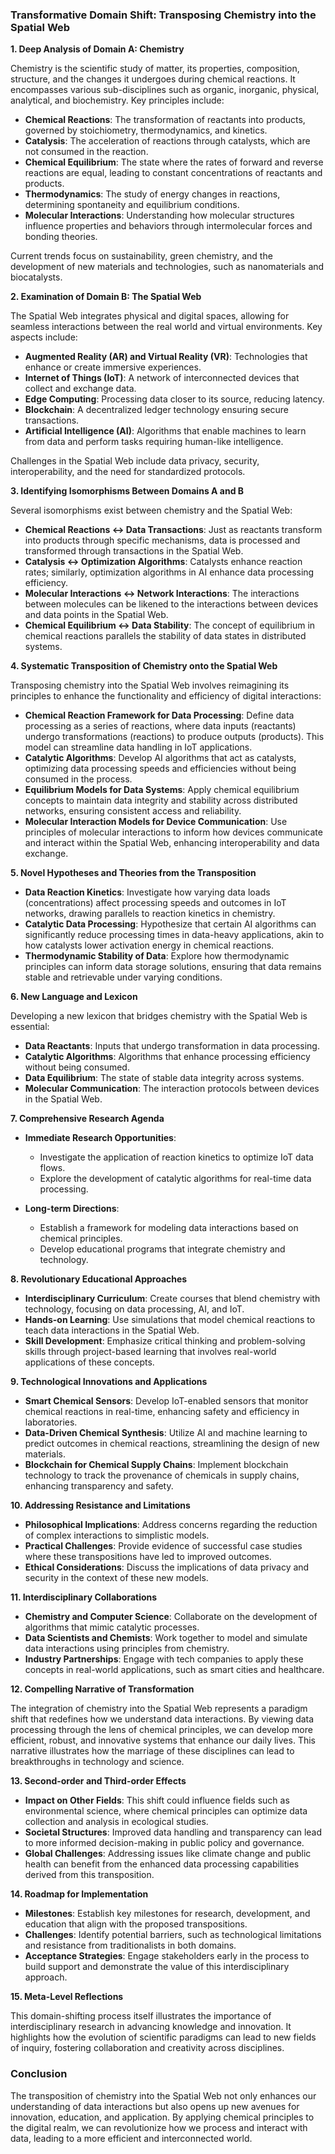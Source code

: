 ### Transformative Domain Shift: Transposing Chemistry into the Spatial Web

**1. Deep Analysis of Domain A: Chemistry**

Chemistry is the scientific study of matter, its properties, composition, structure, and the changes it undergoes during chemical reactions. It encompasses various sub-disciplines such as organic, inorganic, physical, analytical, and biochemistry. Key principles include:

- **Chemical Reactions**: The transformation of reactants into products, governed by stoichiometry, thermodynamics, and kinetics.
- **Catalysis**: The acceleration of reactions through catalysts, which are not consumed in the reaction.
- **Chemical Equilibrium**: The state where the rates of forward and reverse reactions are equal, leading to constant concentrations of reactants and products.
- **Thermodynamics**: The study of energy changes in reactions, determining spontaneity and equilibrium conditions.
- **Molecular Interactions**: Understanding how molecular structures influence properties and behaviors through intermolecular forces and bonding theories.

Current trends focus on sustainability, green chemistry, and the development of new materials and technologies, such as nanomaterials and biocatalysts.

**2. Examination of Domain B: The Spatial Web**

The Spatial Web integrates physical and digital spaces, allowing for seamless interactions between the real world and virtual environments. Key aspects include:

- **Augmented Reality (AR) and Virtual Reality (VR)**: Technologies that enhance or create immersive experiences.
- **Internet of Things (IoT)**: A network of interconnected devices that collect and exchange data.
- **Edge Computing**: Processing data closer to its source, reducing latency.
- **Blockchain**: A decentralized ledger technology ensuring secure transactions.
- **Artificial Intelligence (AI)**: Algorithms that enable machines to learn from data and perform tasks requiring human-like intelligence.

Challenges in the Spatial Web include data privacy, security, interoperability, and the need for standardized protocols.

**3. Identifying Isomorphisms Between Domains A and B**

Several isomorphisms exist between chemistry and the Spatial Web:

- **Chemical Reactions ↔ Data Transactions**: Just as reactants transform into products through specific mechanisms, data is processed and transformed through transactions in the Spatial Web.
- **Catalysis ↔ Optimization Algorithms**: Catalysts enhance reaction rates; similarly, optimization algorithms in AI enhance data processing efficiency.
- **Molecular Interactions ↔ Network Interactions**: The interactions between molecules can be likened to the interactions between devices and data points in the Spatial Web.
- **Chemical Equilibrium ↔ Data Stability**: The concept of equilibrium in chemical reactions parallels the stability of data states in distributed systems.

**4. Systematic Transposition of Chemistry onto the Spatial Web**

Transposing chemistry into the Spatial Web involves reimagining its principles to enhance the functionality and efficiency of digital interactions:

- **Chemical Reaction Framework for Data Processing**: Define data processing as a series of reactions, where data inputs (reactants) undergo transformations (reactions) to produce outputs (products). This model can streamline data handling in IoT applications.
- **Catalytic Algorithms**: Develop AI algorithms that act as catalysts, optimizing data processing speeds and efficiencies without being consumed in the process.
- **Equilibrium Models for Data Systems**: Apply chemical equilibrium concepts to maintain data integrity and stability across distributed networks, ensuring consistent access and reliability.
- **Molecular Interaction Models for Device Communication**: Use principles of molecular interactions to inform how devices communicate and interact within the Spatial Web, enhancing interoperability and data exchange.

**5. Novel Hypotheses and Theories from the Transposition**

- **Data Reaction Kinetics**: Investigate how varying data loads (concentrations) affect processing speeds and outcomes in IoT networks, drawing parallels to reaction kinetics in chemistry.
- **Catalytic Data Processing**: Hypothesize that certain AI algorithms can significantly reduce processing times in data-heavy applications, akin to how catalysts lower activation energy in chemical reactions.
- **Thermodynamic Stability of Data**: Explore how thermodynamic principles can inform data storage solutions, ensuring that data remains stable and retrievable under varying conditions.

**6. New Language and Lexicon**

Developing a new lexicon that bridges chemistry with the Spatial Web is essential:

- **Data Reactants**: Inputs that undergo transformation in data processing.
- **Catalytic Algorithms**: Algorithms that enhance processing efficiency without being consumed.
- **Data Equilibrium**: The state of stable data integrity across systems.
- **Molecular Communication**: The interaction protocols between devices in the Spatial Web.

**7. Comprehensive Research Agenda**

- **Immediate Research Opportunities**:
  - Investigate the application of reaction kinetics to optimize IoT data flows.
  - Explore the development of catalytic algorithms for real-time data processing.

- **Long-term Directions**:
  - Establish a framework for modeling data interactions based on chemical principles.
  - Develop educational programs that integrate chemistry and technology.

**8. Revolutionary Educational Approaches**

- **Interdisciplinary Curriculum**: Create courses that blend chemistry with technology, focusing on data processing, AI, and IoT.
- **Hands-on Learning**: Use simulations that model chemical reactions to teach data interactions in the Spatial Web.
- **Skill Development**: Emphasize critical thinking and problem-solving skills through project-based learning that involves real-world applications of these concepts.

**9. Technological Innovations and Applications**

- **Smart Chemical Sensors**: Develop IoT-enabled sensors that monitor chemical reactions in real-time, enhancing safety and efficiency in laboratories.
- **Data-Driven Chemical Synthesis**: Utilize AI and machine learning to predict outcomes in chemical reactions, streamlining the design of new materials.
- **Blockchain for Chemical Supply Chains**: Implement blockchain technology to track the provenance of chemicals in supply chains, enhancing transparency and safety.

**10. Addressing Resistance and Limitations**

- **Philosophical Implications**: Address concerns regarding the reduction of complex interactions to simplistic models.
- **Practical Challenges**: Provide evidence of successful case studies where these transpositions have led to improved outcomes.
- **Ethical Considerations**: Discuss the implications of data privacy and security in the context of these new models.

**11. Interdisciplinary Collaborations**

- **Chemistry and Computer Science**: Collaborate on the development of algorithms that mimic catalytic processes.
- **Data Scientists and Chemists**: Work together to model and simulate data interactions using principles from chemistry.
- **Industry Partnerships**: Engage with tech companies to apply these concepts in real-world applications, such as smart cities and healthcare.

**12. Compelling Narrative of Transformation**

The integration of chemistry into the Spatial Web represents a paradigm shift that redefines how we understand data interactions. By viewing data processing through the lens of chemical principles, we can develop more efficient, robust, and innovative systems that enhance our daily lives. This narrative illustrates how the marriage of these disciplines can lead to breakthroughs in technology and science.

**13. Second-order and Third-order Effects**

- **Impact on Other Fields**: This shift could influence fields such as environmental science, where chemical principles can optimize data collection and analysis in ecological studies.
- **Societal Structures**: Improved data handling and transparency can lead to more informed decision-making in public policy and governance.
- **Global Challenges**: Addressing issues like climate change and public health can benefit from the enhanced data processing capabilities derived from this transposition.

**14. Roadmap for Implementation**

- **Milestones**: Establish key milestones for research, development, and education that align with the proposed transpositions.
- **Challenges**: Identify potential barriers, such as technological limitations and resistance from traditionalists in both domains.
- **Acceptance Strategies**: Engage stakeholders early in the process to build support and demonstrate the value of this interdisciplinary approach.

**15. Meta-Level Reflections**

This domain-shifting process itself illustrates the importance of interdisciplinary research in advancing knowledge and innovation. It highlights how the evolution of scientific paradigms can lead to new fields of inquiry, fostering collaboration and creativity across disciplines.

### Conclusion

The transposition of chemistry into the Spatial Web not only enhances our understanding of data interactions but also opens up new avenues for innovation, education, and application. By applying chemical principles to the digital realm, we can revolutionize how we process and interact with data, leading to a more efficient and interconnected world.